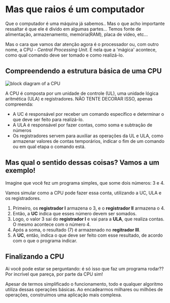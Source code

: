 # Mas que raios é um computador

Que o computador é uma máquina já sabemos.. Mas o que acho importante ressaltar é que ele é divido em algumas partes...
Temos fonte de alimentação, armazenamento, memória(RAM), placa de vídeo, etc...

Mas o cara que vamos dar atenção agora é o processador ou, com outro nome, a CPU - _Central Processing Unit_. É nela que a 'mágica' acontece, como qual comando deve ser tomado e como realizá-lo.

## Compreendendo a estrutura básica de uma CPU

![block diagram of a CPU](https://user-images.githubusercontent.com/67838782/159732057-d79496cd-e2f3-45e6-8bed-928bb4ffdd51.png)

A CPU é composta por um unidade de controle (UL), uma unidade lógica aritmética (ULA) e registradores.
NÃO TENTE DECORAR ISSO, apenas compreenda:

- A UC é responsável por receber um comando específico e determinar o que deve ser feito para realizá-lo.
- A ULA é responsável por fazer contas, como soma e subtração de números
- Os registradores servem para auxiliar as operações da UL e ULA, como armazenar valores de contas temporários, indicar o fim de um comando ou em qual etapa o comando está.

## Mas qual o sentido dessas coisas? Vamos a um exemplo!

Imagine que você fez um programa simples, que some dois números: 3 e 4.

Vamos simular como a CPU pode fazer essa conta, utilizando a UC, ULA e os registradores.

1. Primeiro, os **registrador I** armazena o 3, e o **registrador II** armazena o 4.
2. Então, a **UC** indica que esses número devem ser somados.
3. Logo, o valor 3 sai do **registrador I** e vai para a **ULA**, que realiza contas. O mesmo acontece com o número 4.
4. Após a soma, o resultado (7) é armazenado no **regitrador III**.
5. A **UC**, então, indica o que deve ser feito com esse resultado, de acordo com o que o programa indicar.

## Finalizando a CPU

Ai você pode estar se perguntando: é só isso que faz um programa rodar??
Por incrível que pareça, por parte da CPU sim!

Apesar de termos simplificado o funcionamento, todo e qualquer algoritmo utiliza dessas operações básicas. Ao encadearmos milhares ou milhões de operações, construímos uma aplicação mais complexa.
